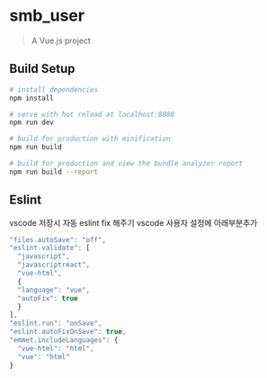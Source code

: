# smb_user

> A Vue.js project

## Build Setup

``` bash
# install dependencies
npm install

# serve with hot reload at localhost:8080
npm run dev

# build for production with minification
npm run build

# build for production and view the bundle analyzer report
npm run build --report
```

## Eslint
vscode 저장시 자동 eslint fix 해주기
vscode 사용자 설정에 아래부분추가
```javascript
"files.autoSave": "off",
"eslint.validate": [
  "javascript",
  "javascriptreact",
  "vue-html",
  {
  "language": "vue",
  "autoFix": true
  }
],
"eslint.run": "onSave",
"eslint.autoFixOnSave": true,
"emmet.includeLanguages": {
  "vue-html": "html",
  "vue": "html"
}
```